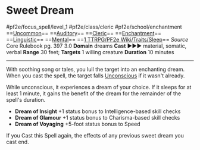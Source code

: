 # Sweet Dream
#pf2e/focus_spell/level_1 #pf2e/class/cleric #pf2e/school/enchantment 
==[Uncommon](Uncommon.md)== ==[Auditory](Auditory.md)== ==[Cleric](Cleric.md)== ==[Enchantment](Enchantment.md)== ==[Linguistic](Linguistic.md)== ==[Mental](Mental.md)== ==[1 TTRPG/PF2e Wiki/Traits/Sleep](1%20TTRPG/PF2e%20Wiki/Traits/Sleep)==
*Source* Core Rulebook pg. 397 3.0
**Domain** dreams
**Cast** ►►► material, somatic, verbal
**Range** 30 feet; **Targets** 1 willing creature
**Duration** 10 minutes

---
With soothing song or tales, you lull the target into an enchanting dream. When you cast the spell, the target falls [Unconscious](Unconscious.md) if it wasn't already.

While unconscious, it experiences a dream of your choice. If it sleeps for at least 1 minute, it gains the benefit of the dream for the remainder of the spell's duration.

- **Dream of Insight** +1 status bonus to Intelligence-based skill checks
- **Dream of Glamour** +1 status bonus to Charisma-based skill checks
- **Dream of Voyaging** +5-foot status bonus to Speed

If you Cast this Spell again, the effects of any previous sweet dream you cast end.